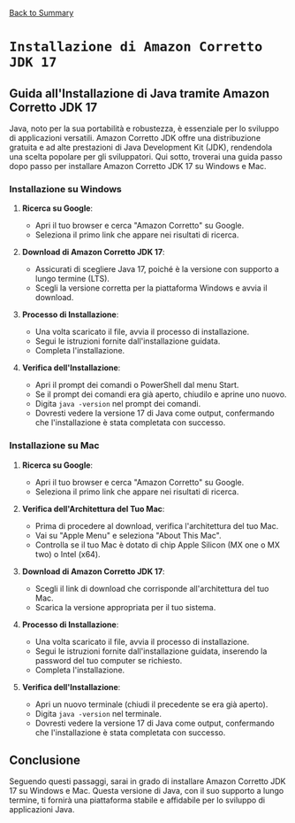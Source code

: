 [Back to Summary](../Summary.md)

# `Installazione di Amazon Corretto JDK 17`

## Guida all'Installazione di Java tramite Amazon Corretto JDK 17

Java, noto per la sua portabilità e robustezza, è essenziale per lo sviluppo di applicazioni versatili. Amazon Corretto JDK offre una distribuzione gratuita e ad alte prestazioni di Java Development Kit (JDK), rendendola una scelta popolare per gli sviluppatori. Qui sotto, troverai una guida passo dopo passo per installare Amazon Corretto JDK 17 su Windows e Mac.

### Installazione su Windows

1. **Ricerca su Google**:
   - Apri il tuo browser e cerca "Amazon Corretto" su Google.
   - Seleziona il primo link che appare nei risultati di ricerca.

2. **Download di Amazon Corretto JDK 17**:
   - Assicurati di scegliere Java 17, poiché è la versione con supporto a lungo termine (LTS).
   - Scegli la versione corretta per la piattaforma Windows e avvia il download.

3. **Processo di Installazione**:
   - Una volta scaricato il file, avvia il processo di installazione.
   - Segui le istruzioni fornite dall'installazione guidata.
   - Completa l'installazione.

4. **Verifica dell'Installazione**:
   - Apri il prompt dei comandi o PowerShell dal menu Start.
   - Se il prompt dei comandi era già aperto, chiudilo e aprine uno nuovo.
   - Digita `java -version` nel prompt dei comandi.
   - Dovresti vedere la versione 17 di Java come output, confermando che l'installazione è stata completata con successo.

### Installazione su Mac

1. **Ricerca su Google**:
   - Apri il tuo browser e cerca "Amazon Corretto" su Google.
   - Seleziona il primo link che appare nei risultati di ricerca.

2. **Verifica dell'Architettura del Tuo Mac**:
   - Prima di procedere al download, verifica l'architettura del tuo Mac.
   - Vai su "Apple Menu" e seleziona "About This Mac".
   - Controlla se il tuo Mac è dotato di chip Apple Silicon (MX one o MX two) o Intel (x64).

3. **Download di Amazon Corretto JDK 17**:
   - Scegli il link di download che corrisponde all'architettura del tuo Mac.
   - Scarica la versione appropriata per il tuo sistema.

4. **Processo di Installazione**:
   - Una volta scaricato il file, avvia il processo di installazione.
   - Segui le istruzioni fornite dall'installazione guidata, inserendo la password del tuo computer se richiesto.
   - Completa l'installazione.

5. **Verifica dell'Installazione**:
   - Apri un nuovo terminale (chiudi il precedente se era già aperto).
   - Digita `java -version` nel terminale.
   - Dovresti vedere la versione 17 di Java come output, confermando che l'installazione è stata completata con successo.

## Conclusione

Seguendo questi passaggi, sarai in grado di installare Amazon Corretto JDK 17 su Windows e Mac. Questa versione di Java, con il suo supporto a lungo termine, ti fornirà una piattaforma stabile e affidabile per lo sviluppo di applicazioni Java.